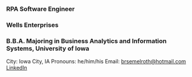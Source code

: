 ### RPA Software Engineer
### Wells Enterprises
### B.B.A. Majoring in Business Analytics and Information Systems, University of Iowa

City: Iowa City, IA
Pronouns: he/him/his
Email: brsemelroth@hotmail.com
[LinkedIn](https://www.linkedin.com/in/brody-semelroth-60793718a/)

<!--
